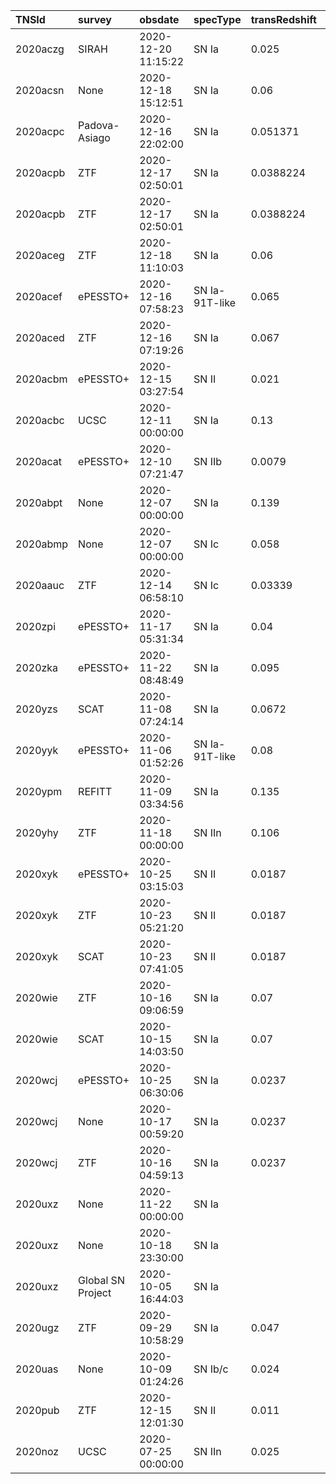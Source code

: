 | TNSId     | survey             | obsdate              | specType        | transRedshift  | telescope             | exptime  | reportAddedDate      | TNSuser               |
|:----------|:-------------------|:---------------------|:----------------|:---------------|:----------------------|:---------|:---------------------|:----------------------|
| 2020aczg  | SIRAH              | 2020-12-20 11:15:22  | SN Ia           | 0.025          | Lick-3m_KAST          |          | 2020-12-20 17:56:36  | saurabh               |
| 2020acsn  | None               | 2020-12-18 15:12:51  | SN Ia           | 0.06           | CMO-2.5m_TDS          | 1200     | 2020-12-18 16:41:47  | lgalbany              |
| 2020acpc  | Padova-Asiago      | 2020-12-16 22:02:00  | SN Ia           | 0.051371       | Ekar_AFOSC            | 2700     | 2020-12-17 00:16:40  | linatoma              |
| 2020acpb  | ZTF                | 2020-12-17 02:50:01  | SN Ia           | 0.0388224      | P60_SEDM              | 2700     | 2020-12-20 16:02:08  | ZTF_Bot1              |
| 2020acpb  | ZTF                | 2020-12-17 02:50:01  | SN Ia           | 0.0388224      | P60_SEDM              | 2700     | 2020-12-20 16:02:08  | ZTF_Bot1              |
| 2020aceg  | ZTF                | 2020-12-18 11:10:03  | SN Ia           | 0.06           | P60_SEDM              | 2700     | 2020-12-18 18:14:22  | ZTF_Bot1              |
| 2020acef  | ePESSTO+           | 2020-12-16 07:58:23  | SN Ia-91T-like  | 0.065          | ESO-NTT_EFOSC2-NTT    | 900      | 2020-12-16 15:15:04  | ePESSTOplus_Bot1      |
| 2020aced  | ZTF                | 2020-12-16 07:19:26  | SN Ia           | 0.067          | P60_SEDM              | 2700     | 2020-12-20 09:42:07  | ZTF_Bot1              |
| 2020acbm  | ePESSTO+           | 2020-12-15 03:27:54  | SN II           | 0.021          | ESO-NTT_EFOSC2-NTT    | 300      | 2020-12-15 15:59:13  | ePESSTOplus_Bot1      |
| 2020acbc  | UCSC               | 2020-12-11 00:00:00  | SN Ia           | 0.13           | Keck1_LRIS            | 1200     | 2020-12-12 01:17:42  | UCSCTr_Bot1           |
| 2020acat  | ePESSTO+           | 2020-12-10 07:21:47  | SN IIb          | 0.0079         | ESO-NTT_EFOSC2-NTT    | 1800     | 2020-12-10 12:41:27  | ePESSTOplus_Bot1      |
| 2020abpt  | None               | 2020-12-07 00:00:00  | SN Ia           | 0.139          | Magellan-Baade_IMACS  |          | 2020-12-09 11:27:07  | rcartier              |
| 2020abmp  | None               | 2020-12-07 00:00:00  | SN Ic           | 0.058          | Magellan-Baade_IMACS  |          | 2020-12-09 11:29:24  | rcartier              |
| 2020aauc  | ZTF                | 2020-12-14 06:58:10  | SN Ic           | 0.03339        | Lick-3m_KAST          | 5700     | 2020-12-18 15:49:18  | ZTF_Bot1              |
| 2020zpi   | ePESSTO+           | 2020-11-17 05:31:34  | SN Ia           | 0.04           | ESO-NTT_EFOSC2-NTT    | 1500     | 2020-11-17 16:51:15  | ePESSTOplus_Bot1      |
| 2020zka   | ePESSTO+           | 2020-11-22 08:48:49  | SN Ia           | 0.095          | ESO-NTT_EFOSC2-NTT    | 900      | 2020-11-22 17:37:44  | ePESSTOplus_Bot1      |
| 2020yzs   | SCAT               | 2020-11-08 07:24:14  | SN Ia           | 0.0672         | UH88_SNIFS            | 2420     | 2020-11-08 08:50:44  | jhinkle               |
| 2020yyk   | ePESSTO+           | 2020-11-06 01:52:26  | SN Ia-91T-like  | 0.08           | ESO-NTT_EFOSC2-NTT    | 1499     | 2020-11-06 22:04:27  | ePESSTOplus_Bot1      |
| 2020ypm   | REFITT             | 2020-11-09 03:34:56  | SN Ia           | 0.135          | SOAR_Goodman          | 600      | 2020-11-16 21:29:09  | REFITT_BOT            |
| 2020yhy   | ZTF                | 2020-11-18 00:00:00  | SN IIn          | 0.106          | P200_DBSP             |          | 2020-12-02 05:05:24  | LinYan                |
| 2020xyk   | ePESSTO+           | 2020-10-25 03:15:03  | SN II           | 0.0187         | ESO-NTT_EFOSC2-NTT    | 900      | 2020-10-25 18:42:26  | ePESSTOplus_Bot1      |
| 2020xyk   | ZTF                | 2020-10-23 05:21:20  | SN II           | 0.0187         | P60_SEDM              | 2250     | 2020-10-25 18:42:26  | ePESSTOplus_Bot1      |
| 2020xyk   | SCAT               | 2020-10-23 07:41:05  | SN II           | 0.0187         | UH88_SNIFS            | 1800     | 2020-10-25 18:42:26  | ePESSTOplus_Bot1      |
| 2020wie   | ZTF                | 2020-10-16 09:06:59  | SN Ia           | 0.07           | P60_SEDM              | 2250     | 2020-10-17 22:14:19  | ZTF_Bot1              |
| 2020wie   | SCAT               | 2020-10-15 14:03:50  | SN Ia           | 0.07           | UH88_SNIFS            | 2100     | 2020-10-17 22:14:19  | ZTF_Bot1              |
| 2020wcj   | ePESSTO+           | 2020-10-25 06:30:06  | SN Ia           | 0.0237         | ESO-NTT_EFOSC2-NTT    | 599      | 2020-10-25 18:42:26  | ePESSTOplus_Bot1      |
| 2020wcj   | None               | 2020-10-17 00:59:20  | SN Ia           | 0.0237         | LT_SPRAT              | 1500     | 2020-10-25 18:42:26  | ePESSTOplus_Bot1      |
| 2020wcj   | ZTF                | 2020-10-16 04:59:13  | SN Ia           | 0.0237         | P60_SEDM              | 1800     | 2020-10-25 18:42:26  | ePESSTOplus_Bot1      |
| 2020uxz   | None               | 2020-11-22 00:00:00  | SN Ia           |                | Other_Other           | 7200     | 2020-11-24 15:59:28  | etienne17             |
| 2020uxz   | None               | 2020-10-18 23:30:00  | SN Ia           |                | Other_Other           | 3000     | 2020-11-24 15:59:28  | etienne17             |
| 2020uxz   | Global SN Project  | 2020-10-05 16:44:03  | SN Ia           |                | FTS_FLOYDS-S          | 1800     | 2020-11-24 15:59:28  | etienne17             |
| 2020ugz   | ZTF                | 2020-09-29 10:58:29  | SN Ia           | 0.047          | P60_SEDM              | 2250     | 2020-09-29 21:12:24  | ZTF_Bot1              |
| 2020uas   | None               | 2020-10-09 01:24:26  | SN Ib/c         | 0.024          | LT_SPRAT              | 2000     | 2020-10-16 11:05:40  | shubhamsrivastav      |
| 2020pub   | ZTF                | 2020-12-15 12:01:30  | SN II           | 0.011          | P60_SEDM              | 2700     | 2020-12-20 15:42:05  | ZTF_Bot1              |
| 2020noz   | UCSC               | 2020-07-25 00:00:00  | SN IIn          | 0.025          | Keck1_LRIS            |          | 2020-07-25 15:40:23  | georgios_dimitriadis  |